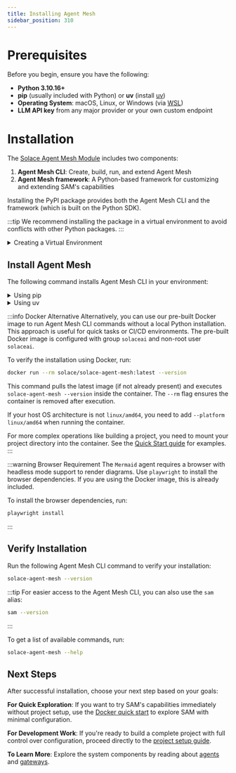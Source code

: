 ```yaml
---
title: Installing Agent Mesh
sidebar_position: 310
---
```


# Prerequisites

Before you begin, ensure you have the following:

- **Python 3.10.16+**
- **pip** (usually included with Python) or **uv** (install [uv](https://docs.astral.sh/uv/getting-started/installation/))
- **Operating System**: macOS, Linux, or Windows (via [WSL](https://learn.microsoft.com/en-us/windows/wsl/))
- **LLM API key** from any major provider or your own custom endpoint

# Installation

The [Solace Agent Mesh Module](https://pypi.org/project/solace-agent-mesh) includes two components:
1. **Agent Mesh CLI**: Create, build, run, and extend Agent Mesh
2. **Agent Mesh framework**: A Python-based framework for customizing and extending SAM's capabilities

Installing the PyPI package provides both the Agent Mesh CLI and the framework (which is built on the Python SDK).

:::tip
We recommend installing the package in a virtual environment to avoid conflicts with other Python packages.
:::

<details>
    <summary>Creating a Virtual Environment</summary>

<details>
    <summary>Using pip</summary>

1. Create a virtual environment:

```
python3 -m venv .venv
```

2. Activate the environment:

   On Linux or Unix platforms:
    ```sh
    source .venv/bin/activate
    ```

    On Windows:

    ```cmd
    .venv\Scripts\activate
    ```
</details>

<details>
    <summary>Using uv</summary>

1. Create a virtual environment:

```
uv venv .venv
```

2. Activate the environment:

   On Linux or Unix platforms:
    ```sh
    source .venv/bin/activate
    ```

    On Windows:

    ```cmd
    .venv\Scripts\activate
    ```

3. Set the following environment variables:

   On Linux or Unix platforms:
    ```sh
    export SAM_PLUGIN_INSTALL_COMMAND="uv pip install {package}"
    ```

    On Windows:
    ```cmd
    set SAM_PLUGIN_INSTALL_COMMAND="uv pip install {package}"
    ```
</details>

</details>

## Install Agent Mesh

The following command installs Agent Mesh CLI in your environment:

<details>
    <summary>Using pip</summary>

```sh
pip install solace-agent-mesh
```
</details>

<details>
    <summary>Using uv</summary>

```sh
uv pip install solace-agent-mesh
```
</details>

:::info Docker Alternative
Alternatively, you can use our pre-built Docker image to run Agent Mesh CLI commands without a local Python installation. This approach is useful for quick tasks or CI/CD environments. The pre-built Docker image is configured with group `solaceai` and non-root user `solaceai`.

To verify the installation using Docker, run:
```sh
docker run --rm solace/solace-agent-mesh:latest --version
```
This command pulls the latest image (if not already present) and executes `solace-agent-mesh --version` inside the container. The `--rm` flag ensures the container is removed after execution.

If your host OS architecture is not `linux/amd64`, you need to add `--platform linux/amd64` when running the container.

For more complex operations like building a project, you need to mount your project directory into the container. See the [Quick Start guide](../getting-started/try-sam.md) for examples.
:::

:::warning Browser Requirement
The `Mermaid` agent requires a browser with headless mode support to render diagrams. Use `playwright` to install the browser dependencies. If you are using the Docker image, this is already included.

To install the browser dependencies, run:

```sh
playwright install
```
:::

## Verify Installation

Run the following Agent Mesh CLI command to verify your installation:

```sh
solace-agent-mesh --version
```

:::tip
For easier access to the Agent Mesh CLI, you can also use the `sam` alias:

```sh
sam --version
```
:::

To get a list of available commands, run:

```sh
solace-agent-mesh --help
```

## Next Steps

After successful installation, choose your next step based on your goals:

**For Quick Exploration**: If you want to try SAM's capabilities immediately without project setup, use the [Docker quick start](../getting-started/try-sam.md) to explore SAM with minimal configuration.

**For Development Work**: If you're ready to build a complete project with full control over configuration, proceed directly to the [project setup guide](run-sam.md).

**To Learn More**: Explore the system components by reading about [agents](../components/agents.md) and [gateways](../components/gateways.md).